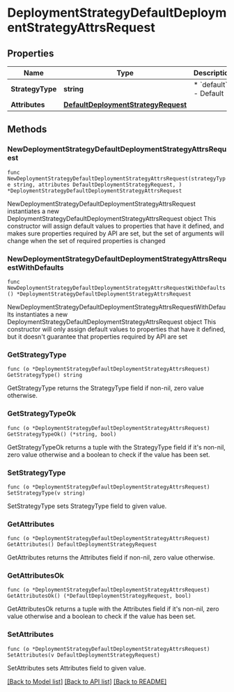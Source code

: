 # DeploymentStrategyDefaultDeploymentStrategyAttrsRequest

## Properties

Name | Type | Description | Notes
------------ | ------------- | ------------- | -------------
**StrategyType** | **string** | * &#x60;default&#x60; - Default | 
**Attributes** | [**DefaultDeploymentStrategyRequest**](DefaultDeploymentStrategyRequest.md) |  | 

## Methods

### NewDeploymentStrategyDefaultDeploymentStrategyAttrsRequest

`func NewDeploymentStrategyDefaultDeploymentStrategyAttrsRequest(strategyType string, attributes DefaultDeploymentStrategyRequest, ) *DeploymentStrategyDefaultDeploymentStrategyAttrsRequest`

NewDeploymentStrategyDefaultDeploymentStrategyAttrsRequest instantiates a new DeploymentStrategyDefaultDeploymentStrategyAttrsRequest object
This constructor will assign default values to properties that have it defined,
and makes sure properties required by API are set, but the set of arguments
will change when the set of required properties is changed

### NewDeploymentStrategyDefaultDeploymentStrategyAttrsRequestWithDefaults

`func NewDeploymentStrategyDefaultDeploymentStrategyAttrsRequestWithDefaults() *DeploymentStrategyDefaultDeploymentStrategyAttrsRequest`

NewDeploymentStrategyDefaultDeploymentStrategyAttrsRequestWithDefaults instantiates a new DeploymentStrategyDefaultDeploymentStrategyAttrsRequest object
This constructor will only assign default values to properties that have it defined,
but it doesn't guarantee that properties required by API are set

### GetStrategyType

`func (o *DeploymentStrategyDefaultDeploymentStrategyAttrsRequest) GetStrategyType() string`

GetStrategyType returns the StrategyType field if non-nil, zero value otherwise.

### GetStrategyTypeOk

`func (o *DeploymentStrategyDefaultDeploymentStrategyAttrsRequest) GetStrategyTypeOk() (*string, bool)`

GetStrategyTypeOk returns a tuple with the StrategyType field if it's non-nil, zero value otherwise
and a boolean to check if the value has been set.

### SetStrategyType

`func (o *DeploymentStrategyDefaultDeploymentStrategyAttrsRequest) SetStrategyType(v string)`

SetStrategyType sets StrategyType field to given value.


### GetAttributes

`func (o *DeploymentStrategyDefaultDeploymentStrategyAttrsRequest) GetAttributes() DefaultDeploymentStrategyRequest`

GetAttributes returns the Attributes field if non-nil, zero value otherwise.

### GetAttributesOk

`func (o *DeploymentStrategyDefaultDeploymentStrategyAttrsRequest) GetAttributesOk() (*DefaultDeploymentStrategyRequest, bool)`

GetAttributesOk returns a tuple with the Attributes field if it's non-nil, zero value otherwise
and a boolean to check if the value has been set.

### SetAttributes

`func (o *DeploymentStrategyDefaultDeploymentStrategyAttrsRequest) SetAttributes(v DefaultDeploymentStrategyRequest)`

SetAttributes sets Attributes field to given value.



[[Back to Model list]](../README.md#documentation-for-models) [[Back to API list]](../README.md#documentation-for-api-endpoints) [[Back to README]](../README.md)


